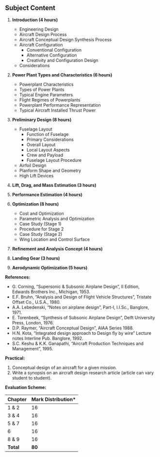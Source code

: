 ## **Subject Content**

1. **Introduction (4 hours)**
    * Engineering Design
    * Aircraft Design Process
    * Aircraft Conceptual Design Synthesis Process
    * Aircraft Configuration
        * Conventional Configuration
        * Alternative Configuration
        * Creativity and Configuration Design
    * Considerations

2. **Power Plant Types and Characteristics (6 hours)**
    * Powerplant Characteristics
    * Types of Power Plants
    * Typical Engine Parameters
    * Flight Regimes of Powerplants
    * Powerplant Performance Representation
    * Typical Aircraft Installed Thrust Power

3. **Preliminary Design (8 hours)**
    * Fuselage Layout
        * Function of Fuselage
        * Primary Considerations
        * Overall Layout
        * Local Layout Aspects
        * Crew and Payload
        * Fuselage Layout Procedure
    * Airfoil Design
    * Planform Shape and Geometry
    * High Lift Devices

4. **Lift, Drag, and Mass Estimation (3 hours)**

5. **Performance Estimation (4 hours)**

6. **Optimization (8 hours)**
    * Cost and Optimization
    * Parametric Analysis and Optimization
    * Case Study (Stage 1)
    * Procedure for Stage 2
    * Case Study (Stage 2)
    * Wing Location and Control Surface

7. **Refinement and Analysis Concept (4 hours)**

8. **Landing Gear (3 hours)**

9. **Aerodynamic Optimization (5 hours)**

**References:**

* G. Corning, “Supersonic & Subsonic Airplane Design”, II Edition, Edwards Brothers Inc., Michigan, 1953.
* E.F. Bruhn, “Analysis and Design of Flight Vehicle Structures”, Tristate Offset Co., U.S.A., 1980.
* A.A. Lebedenski, “Notes on airplane design”, Part-I, I.I.Sc., Banglore, 1971.
* E. Torenbeek, “Synthesis of Subsonic Airplane Design”, Delft University Press, London, 1976.
* D.P. Raymer, “Aircraft Conceptual Design”, AIAA Series 1988.
* H.N. Kota, “Integrated design approach to Design fly by wire” Lecture notes Interline Pub. Banglore, 1992.
* S.C. Keshu & K.K. Ganapathi, “Aircraft Production Techniques and Management”, 1995.

**Practical:**

1. Conceptual design of an aircraft for a given mission.
2. Write a synopsis on an aircraft design research article (article can vary student to student).

**Evaluation Scheme:**

| Chapter   | Mark Distribution* |
| --------- | ------------------ |
| 1 & 2     | 16                 |
| 3 & 4     | 16                 |
| 5 & 7     | 16                 |
| 6         | 16                 |
| 8 & 9     | 16                 |
| **Total** | **80**             |

